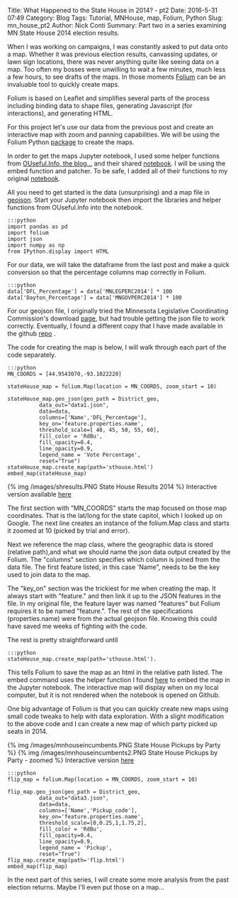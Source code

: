 Title: What Happened to the State House in 2014? - pt2
Date: 2016-5-31 07:49
Category: Blog
Tags: Tutorial, MNHouse, map, Folium, Python
Slug: mn_house_pt2
Author: Nick Conti
Summary: Part two in a series examining MN State House 2014 election results.

When I was working on campaigns, I was constantly asked to put data onto a map.  Whether it was previous election results, canvassing updates, or lawn sign locations, there was never anything quite like seeing data on a map.  Too often my bosses were unwilling to wait a few minutes, much less a few hours, to see drafts of the maps.  In those moments [Folium](https://folium.readthedocs.io/en/latest/) can be an invaluable tool to quickly create maps.

Folium is based on Leaflet and simplifies several parts of the process including binding data to shape files, generating Javascript (for interactions), and generating HTML.

For this project let's use our data from the previous post and create an interactive map with zoom and panning capabilities.  We will be using the Folium Python [package](http://python-visualization.github.io/folium/) to create the maps.

In order to get the maps Jupyter notebook, I used some helper functions from [OUseful.Info, the blog...](http://blog.ouseful.info/2015/04/17/creating-interactive-election-maps-using-folium-and-ipython-notebooks/) and their shared [notebook](http://nbviewer.jupyter.org/gist/psychemedia/fbcd7cf1daabe0004e27/folium_shapefiles.ipynb).  I will be using the embed function and patcher.  To be safe, I added all of their functions to my original [notebook](https://github.com/NickyThreeNames/ElectionStatsandMap).

All you need to get started is the data (unsurprising) and a map file in [geojson](https://bost.ocks.org/mike/map/).  Start your Jupyter notebook then import the libraries and helper functions from OUseful.Info into the notebook.

    :::python
    import pandas as pd
    import folium
    import json
    import numpy as np
    from IPython.display import HTML
    
For our data, we will take the dataframe from the last post and make a quick conversion so that the percentage columns map correctly in Folium.

    :::python
    data['DFL_Percentage'] = data['MNLEGPERC2014'] * 100
    data['Dayton_Percentage'] = data['MNGOVPERC2014'] * 100
    
For our geojson file, I originally tried the Minnesota Legislative Coordinating Commission's download [page](http://www.gis.leg.mn/html/download.html), but had trouble getting the json file to work correctly.  Eventually, I found a different copy that I have made available in the github [repo](https://github.com/NickyThreeNames/ElectionStatsandMap) .

The code for creating the map is below, I will walk through each part of the code separately.

    :::python
    MN_COORDS = [44.9543070,-93.1022220]
    
    stateHouse_map = folium.Map(location = MN_COORDS, zoom_start = 10)
    
    stateHouse_map.geo_json(geo_path = District_geo, 
              data_out="data1.json", 
              data=data, 
              columns=['Name','DFL_Percentage'], 
              key_on='feature.properties.name',
              threshold_scale=[ 40, 45, 50, 55, 60],
              fill_color = 'RdBu',
              fill_opacity=0.4, 
              line_opacity=0.9,
              legend_name = 'Vote Percentage',
              reset="True")
    stateHouse_map.create_map(path='sthouse.html')
    embed_map(stateHouse_map)
    
{% img /images/shresults.PNG State House Results 2014 %}
Interactive version available [here](http://bl.ocks.org/NickyThreeNames/e3228a8ea478b78c802bb12ac94e3d8c)

The first section with "MN_COORDS" starts the map focused on those map coordinates.  That is the lat/long for the state capitol, which I looked up on Google.  The next line creates an instance of the folium.Map class and starts it zoomed at 10 (picked by trial and error).

Next we reference the map class, where the geographic data is stored (relative path),and  what we should name the json data output created by the Folium.  The "columns" section specifies which column is joined from the data file.  The first feature listed, in this case 'Name", needs to be the key used to join data to the map.

The "key_on" section was the trickiest for me when creating the map.  It always start with "feature." and then link it up to the JSON features in the file.  In my original file, the feature layer was named "features" but Folium requires it to be named "feature.".  The rest of the specifications (properties.name) were from the actual geojson file.  Knowing this could have saved me weeks of fighting with the code.  

The rest is pretty straightforward until 

    :::python
    stateHouse_map.create_map(path='sthouse.html').
    
This tells Folium to save the map as an html in the relative path listed.  The embed command uses the helper function I found [here](http://nbviewer.jupyter.org/gist/psychemedia/fbcd7cf1daabe0004e27/folium_shapefiles.ipynb) to embed the map in the Jupyter notebook.  The interactive map will display when on my local computer, but it is not rendered when the notebook is opened on Github.

One big advantage of Folium is that you can  quickly create new maps using small code tweaks to help with data exploration.  With a slight modification to the above code and I can create a new map of which party picked up seats in 2014.

{% img /images/mnhouseincumbents.PNG State House Pickups by Party %}
{% img /images/mnhouseincumbents2.PNG State House Pickups by Party - zoomed %}
Interactive version [here](http://bl.ocks.org/NickyThreeNames/a287595efa5af13e304178698693cc4c)

    :::python
    flip_map = folium.Map(location = MN_COORDS, zoom_start = 10)

    flip_map.geo_json(geo_path = District_geo, 
              data_out="data3.json", 
              data=data, 
              columns=['Name','Pickup_code'], 
              key_on='feature.properties.name',
              threshold_scale=[0,0.25,1,1.75,2],
              fill_color = 'RdBu',
              fill_opacity=0.4, 
              line_opacity=0.9,
              legend_name = 'Pickup',
              reset="True")
    flip_map.create_map(path='flip.html')
    embed_map(flip_map)


In the next part of this series, I will create some more analysis from the past election returns.  Maybe I'll even put those on a map...



